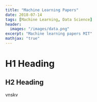 ```yaml
---
title: "Machine Learning Papers"
date: 2018-07-14
tags: [Machine Learning, Data Science]
header:
  images: "/images/data.png"
excerpt: "Machine learning papers MIT"
mathjax: "true"
---
```


# H1 Heading
## H2 Heading
vnskv
